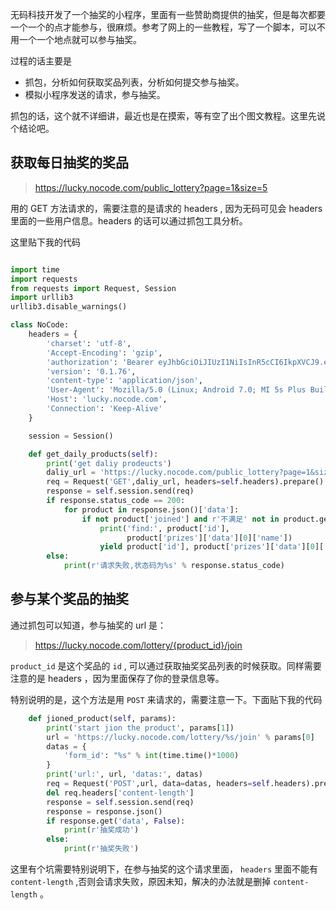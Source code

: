 无码科技开发了一个抽奖的小程序，里面有一些赞助商提供的抽奖，但是每次都要一个一个的点才能参与，很麻烦。参考了网上的一些教程，写了一个脚本，可以不用一个一个地点就可以参与抽奖。

过程的话主要是

- 抓包，分析如何获取奖品列表，分析如何提交参与抽奖。
- 模拟小程序发送的请求，参与抽奖。

抓包的话，这个就不详细讲，最近也是在摸索，等有空了出个图文教程。这里先说个结论吧。

## 获取每日抽奖的奖品

> https://lucky.nocode.com/public_lottery?page=1&size=5

用的 GET 方法请求的，需要注意的是请求的 headers , 因为无码可见会 headers 里面的一些用户信息。headers 的话可以通过抓包工具分析。

这里贴下我的代码

```python

import time
import requests
from requests import Request, Session
import urllib3
urllib3.disable_warnings()

class NoCode:
    headers = {
        'charset': 'utf-8',
        'Accept-Encoding': 'gzip',
        'authorization': 'Bearer eyJhbGciOiJIUzI1NiIsInR5cCI6IkpXVCJ9.eyJ1c2VyX2lkIjoxNjAxOTgxLCJuaWNrX25hbWUiOiJYYW5kZXIuV2FuZ-6MriIsImF2YXRhciI6Imh0dHBzOi8vd3gucWxvZ28uY24vbW1vcGVuL3ZpXzMyL1EwajRUd0dUZlRMa3ZXcjJuMXlwWUVQZUpQS3g1YjZINUNhbGhUa3VKbEJudTJuTEJTVmdSYlNsbERXYXRFYno0M0xEQWZtemRMbnVPMXlqWEUxUmd3LzEzMiIsInByb3ZpbmNlIjoiIiwiY2l0eSI6IiIsImdlbmRlciI6IjEiLCJpYXQiOjE1MzU0NjUyMDgsImV4cCI6MTUzNjA3MDAwOH0.6LbvLpbumpOOdsk_NUFBdMMS8cPT3oviQd32yY1IyC8',
        'version': '0.1.76',
        'content-type': 'application/json',
        'User-Agent': 'Mozilla/5.0 (Linux; Android 7.0; MI 5s Plus Build/NRD90M; wv) AppleWebKit/537.36 (KHTML, like Gecko) Version/4.0 Chrome/68.0.3440.91 Mobile Safari/537.36 MicroMessenger/6.7.2.1340(0x26070233) NetType/WIFI Language/zh_CN',
        'Host': 'lucky.nocode.com',
        'Connection': 'Keep-Alive'
    }

    session = Session()

    def get_daily_products(self):
        print('get daliy prodeucts')
        daliy_url = 'https://lucky.nocode.com/public_lottery?page=1&size=5'
        req = Request('GET',daliy_url, headers=self.headers).prepare()
        response = self.session.send(req)
        if response.status_code == 200:
            for product in response.json()['data']:
                if not product['joined'] and r'不满足' not in product.get('condition_error', ''):
                    print('find:', product['id'],
                          product['prizes']['data'][0]['name'])
                    yield product['id'], product['prizes']['data'][0]['name']
        else:
            print(r'请求失败,状态码为%s' % response.status_code)
```

## 参与某个奖品的抽奖

通过抓包可以知道，参与抽奖的 url 是：

> https://lucky.nocode.com/lottery/{product_id}/join

`product_id` 是这个奖品的 `id` , 可以通过获取抽奖奖品列表的时候获取。同样需要注意的是 headers ，因为里面保存了你的登录信息等。

特别说明的是，这个方法是用 `POST` 来请求的，需要注意一下。下面贴下我的代码

```python
    def jioned_product(self, params):
        print('start jion the product', params[1])
        url = 'https://lucky.nocode.com/lottery/%s/join' % params[0]
        datas = {
            'form_id': "%s" % int(time.time()*1000)
        }
        print('url:', url, 'datas:', datas)
        req = Request('POST',url, data=datas, headers=self.headers).prepare()
        del req.headers['content-length']
        response = self.session.send(req)
        response = response.json()
        if response.get('data', False):
            print(r'抽奖成功')
        else:
            print(r'抽奖失败')
```

这里有个坑需要特别说明下，在参与抽奖的这个请求里面， `headers` 里面不能有 `content-length` ,否则会请求失败，原因未知，解决的办法就是删掉 `content-length` 。

